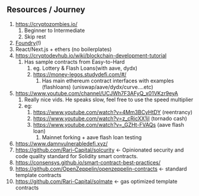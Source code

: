## Resources / Journey

1. https://cryptozombies.io/
    1. Beginner to Intermediate
    2. Skip rest
3. [Foundry](https://github.com/gakonst/foundry)(!)
4. React/Next.js + ethers (no boilerplates)
5. https://cryptodevhub.io/wiki/blockchain-development-tutorial
    1. Has sample contracts from Easy-to-Hard
        1. eg. Lottery & Flash Loans(with aave, dydx)
        2. https://money-legos.studydefi.com/#/
            1. Has main ethereum contract interfaces with examples (flashloans) (uniswap/aave/dydx/curve....etc)
6. https://www.youtube.com/channel/UCJWh7F3AFyQ_x01VKzr9eyA
    1. Really nice vids. He speaks slow, feel free to use the speed multiplier
    2. eg:
        1. https://www.youtube.com/watch?v=4Mm3BCyHtDY (reentrancy)
        2. https://www.youtube.com/watch?v=z_cRicXX1jI (tornado cash)
        3. https://www.youtube.com/watch?v=_GZHt-FVAQs (aave flash loan)
            1. Mainnet forking + aave flash loan testing
7. https://www.damnvulnerabledefi.xyz/
8. https://github.com/Rari-Capital/solcurity <- Opinionated security and code quality standard for Solidity smart contracts.
9. https://consensys.github.io/smart-contract-best-practices/
10. https://github.com/OpenZeppelin/openzeppelin-contracts <- standard template contracts
11. https://github.com/Rari-Capital/solmate <- gas optimized template contracts
